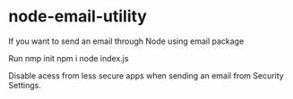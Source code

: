 # node-email-utility
If you want to send an email through Node using email package

Run 
nmp init
npm i 
node index.js

Disable acess from less secure apps when sending an email from Security Settings.
